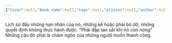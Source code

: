 ```yaml
---
{"Cover":null,"Book_name":null,"tags":null,"aliases":null,"author":null,"link":null,"dg-publish":true,"permalink":"/Book_ Reading 2024/Những câu nói hay trong sách/Ngày mai là lời cám dỗ của ma vương/","dgPassFrontmatter":true,"noteIcon":"2","created":"2024-02-29T09:58:51.836+07:00","updated":"2023-12-21T17:56:41.000+07:00"}
---
```


Lịch sử đầy những nạn nhân của nó, những kế hoặc phải bỏ dở, những quyết định không thực hành được. 
"Phải đập tan sắt khi nó còn nóng" Những câu đó phải là châm ngôn của những người muốn thành công.